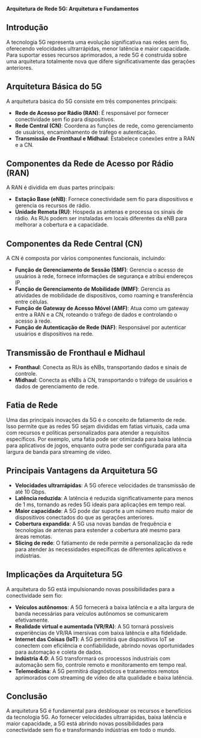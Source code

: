 **Arquitetura de Rede 5G: Arquitetura e Fundamentos**

## Introdução

A tecnologia 5G representa uma evolução significativa nas redes sem fio, oferecendo velocidades ultrarrápidas, menor latência e maior capacidade. Para suportar esses recursos aprimorados, a rede 5G é construída sobre uma arquitetura totalmente nova que difere significativamente das gerações anteriores.

## Arquitetura Básica do 5G

A arquitetura básica do 5G consiste em três componentes principais:

- **Rede de Acesso por Rádio (RAN)**: É responsável por fornecer conectividade sem fio para dispositivos.
- **Rede Central (CN)**: Coordena as funções de rede, como gerenciamento de usuários, encaminhamento de tráfego e autenticação.
- **Transmissão de Fronthaul e Midhaul**: Estabelece conexões entre a RAN e a CN.

## Componentes da Rede de Acesso por Rádio (RAN)

A RAN é dividida em duas partes principais:

- **Estação Base (eNB)**: Fornece conectividade sem fio para dispositivos e gerencia os recursos de rádio.
- **Unidade Remota (RU)**: Hospeda as antenas e processa os sinais de rádio. As RUs podem ser instaladas em locais diferentes da eNB para melhorar a cobertura e a capacidade.

## Componentes da Rede Central (CN)

A CN é composta por vários componentes funcionais, incluindo:

- **Função de Gerenciamento de Sessão (SMF)**: Gerencia o acesso de usuários à rede, fornece informações de segurança e atribui endereços IP.
- **Função de Gerenciamento de Mobilidade (MMF)**: Gerencia as atividades de mobilidade de dispositivos, como roaming e transferência entre células.
- **Função de Gateway de Acesso Móvel (AMF)**: Atua como um gateway entre a RAN e a CN, roteando o tráfego de dados e controlando o acesso à rede.
- **Função de Autenticação de Rede (NAF)**: Responsável por autenticar usuários e dispositivos na rede.

## Transmissão de Fronthaul e Midhaul

- **Fronthaul**: Conecta as RUs às eNBs, transportando dados e sinais de controle.
- **Midhaul**: Conecta as eNBs à CN, transportando o tráfego de usuários e dados de gerenciamento de rede.

## Fatia de Rede

Uma das principais inovações da 5G é o conceito de fatiamento de rede. Isso permite que as redes 5G sejam divididas em fatias virtuais, cada uma com recursos e políticas personalizados para atender a requisitos específicos. Por exemplo, uma fatia pode ser otimizada para baixa latência para aplicativos de jogos, enquanto outra pode ser configurada para alta largura de banda para streaming de vídeo.

## Principais Vantagens da Arquitetura 5G

- **Velocidades ultrarrápidas**: A 5G oferece velocidades de transmissão de até 10 Gbps.
- **Latência reduzida**: A latência é reduzida significativamente para menos de 1 ms, tornando as redes 5G ideais para aplicações em tempo real.
- **Maior capacidade**: A 5G pode dar suporte a um número muito maior de dispositivos conectados do que as gerações anteriores.
- **Cobertura expandida**: A 5G usa novas bandas de frequência e tecnologias de antenas para estender a cobertura até mesmo para áreas remotas.
- **Slicing de rede**: O fatiamento de rede permite a personalização da rede para atender às necessidades específicas de diferentes aplicativos e indústrias.

## Implicações da Arquitetura 5G

A arquitetura do 5G está impulsionando novas possibilidades para a conectividade sem fio:

- **Veículos autônomos**: A 5G fornecerá a baixa latência e a alta largura de banda necessárias para veículos autônomos se comunicarem efetivamente.
- **Realidade virtual e aumentada (VR/RA)**: A 5G tornará possíveis experiências de VR/RA imersivas com baixa latência e alta fidelidade.
- **Internet das Coisas (IoT)**: A 5G permitirá que dispositivos IoT se conectem com eficiência e confiabilidade, abrindo novas oportunidades para automação e coleta de dados.
- **Indústria 4.0**: A 5G transformará os processos industriais com automação sem fio, controle remoto e monitoramento em tempo real.
- **Telemedicina**: A 5G permitirá diagnósticos e tratamentos remotos aprimorados com streaming de vídeo de alta qualidade e baixa latência.

## Conclusão

A arquitetura 5G é fundamental para desbloquear os recursos e benefícios da tecnologia 5G. Ao fornecer velocidades ultrarrápidas, baixa latência e maior capacidade, a 5G está abrindo novas possibilidades para conectividade sem fio e transformando indústrias em todo o mundo.